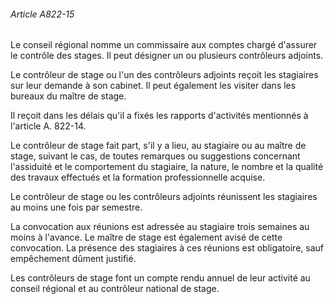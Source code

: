 ###### Article A822-15

Le conseil régional nomme un commissaire aux comptes chargé d'assurer le contrôle des stages. Il peut désigner un ou plusieurs contrôleurs adjoints.

Le contrôleur de stage ou l'un des contrôleurs adjoints reçoit les stagiaires sur leur demande à son cabinet. Il peut également les visiter dans les bureaux du maître de stage.

Il reçoit dans les délais qu'il a fixés les rapports d'activités mentionnés à l'article A. 822-14.

Le contrôleur de stage fait part, s'il y a lieu, au stagiaire ou au maître de stage, suivant le cas, de toutes remarques ou suggestions concernant l'assiduité et le comportement du stagiaire, la nature, le nombre et la qualité des travaux effectués et la formation professionnelle acquise.

Le contrôleur de stage ou les contrôleurs adjoints réunissent les stagiaires au moins une fois par semestre.

La convocation aux réunions est adressée au stagiaire trois semaines au moins à l'avance. Le maître de stage est également avisé de cette convocation. La présence des stagiaires à ces réunions est obligatoire, sauf empêchement dûment justifié.

Les contrôleurs de stage font un compte rendu annuel de leur activité au conseil régional et au contrôleur national de stage.

